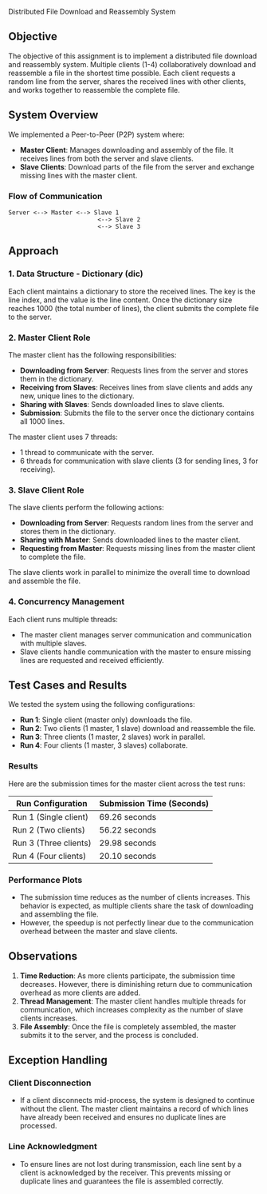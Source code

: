 Distributed File Download and Reassembly System 

## Objective

The objective of this assignment is to implement a distributed file download and reassembly system. Multiple clients (1-4) collaboratively download and reassemble a file in the shortest time possible. Each client requests a random line from the server, shares the received lines with other clients, and works together to reassemble the complete file.

## System Overview

We implemented a Peer-to-Peer (P2P) system where:
- **Master Client**: Manages downloading and assembly of the file. It receives lines from both the server and slave clients.
- **Slave Clients**: Download parts of the file from the server and exchange missing lines with the master client.

### Flow of Communication

```plaintext
Server <--> Master <--> Slave 1
                         <--> Slave 2
                         <--> Slave 3
```

## Approach

### 1. **Data Structure - Dictionary (dic)**

Each client maintains a dictionary to store the received lines. The key is the line index, and the value is the line content. Once the dictionary size reaches 1000 (the total number of lines), the client submits the complete file to the server.

### 2. **Master Client Role**

The master client has the following responsibilities:
- **Downloading from Server**: Requests lines from the server and stores them in the dictionary.
- **Receiving from Slaves**: Receives lines from slave clients and adds any new, unique lines to the dictionary.
- **Sharing with Slaves**: Sends downloaded lines to slave clients.
- **Submission**: Submits the file to the server once the dictionary contains all 1000 lines.

The master client uses 7 threads:
- 1 thread to communicate with the server.
- 6 threads for communication with slave clients (3 for sending lines, 3 for receiving).

### 3. **Slave Client Role**

The slave clients perform the following actions:
- **Downloading from Server**: Requests random lines from the server and stores them in the dictionary.
- **Sharing with Master**: Sends downloaded lines to the master client.
- **Requesting from Master**: Requests missing lines from the master client to complete the file.

The slave clients work in parallel to minimize the overall time to download and assemble the file.

### 4. **Concurrency Management**

Each client runs multiple threads:
- The master client manages server communication and communication with multiple slaves.
- Slave clients handle communication with the master to ensure missing lines are requested and received efficiently.

## Test Cases and Results

We tested the system using the following configurations:
- **Run 1**: Single client (master only) downloads the file.
- **Run 2**: Two clients (1 master, 1 slave) download and reassemble the file.
- **Run 3**: Three clients (1 master, 2 slaves) work in parallel.
- **Run 4**: Four clients (1 master, 3 slaves) collaborate.

### Results

Here are the submission times for the master client across the test runs:

| Run Configuration     | Submission Time (Seconds) |
|-----------------------|---------------------------|
| Run 1 (Single client)  | 69.26 seconds             |
| Run 2 (Two clients)    | 56.22 seconds             |
| Run 3 (Three clients)  | 29.98 seconds             |
| Run 4 (Four clients)   | 20.10 seconds             |

### Performance Plots

- The submission time reduces as the number of clients increases. This behavior is expected, as multiple clients share the task of downloading and assembling the file.
- However, the speedup is not perfectly linear due to the communication overhead between the master and slave clients.

## Observations

1. **Time Reduction**: As more clients participate, the submission time decreases. However, there is diminishing return due to communication overhead as more clients are added.
2. **Thread Management**: The master client handles multiple threads for communication, which increases complexity as the number of slave clients increases.
3. **File Assembly**: Once the file is completely assembled, the master submits it to the server, and the process is concluded.

## Exception Handling

### Client Disconnection
- If a client disconnects mid-process, the system is designed to continue without the client. The master client maintains a record of which lines have already been received and ensures no duplicate lines are processed.

### Line Acknowledgment
- To ensure lines are not lost during transmission, each line sent by a client is acknowledged by the receiver. This prevents missing or duplicate lines and guarantees the file is assembled correctly.

